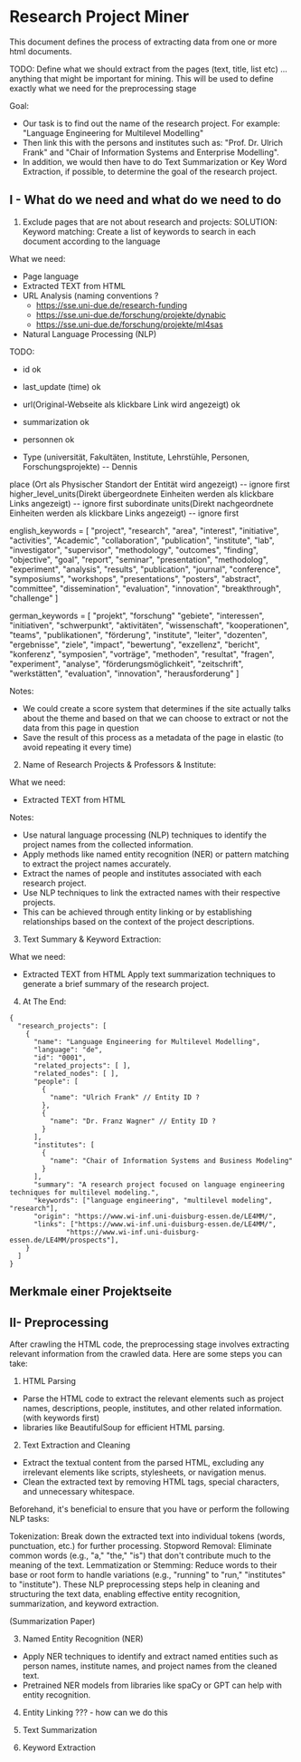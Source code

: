 # Research Project Miner 

This document defines the process of extracting data from one or more html documents. 

TODO: Define what we should extract from the pages (text, title, list etc) ... anything that might be important for mining. This will be used to define exactly what we need for the preprocessing stage 

Goal: 
- Our task is to find out the name of the research project. For example: "Language Engineering for Multilevel Modelling" 
- Then link this with the persons and institutes such as: "Prof. Dr. Ulrich Frank" and "Chair of Information Systems and Enterprise Modelling".
- In addition, we would then have to do Text Summarization or Key Word Extraction, if possible, to determine the goal of the research project.

## I - What do we need and what do we need to do 

1. Exclude pages that are not about research and projects: 
SOLUTION: Keyword matching: Create a list of keywords to search in each document according to the language

What we need: 
- Page language
- Extracted TEXT from HTML 
- URL Analysis (naming conventions ?
  - https://sse.uni-due.de/research-funding
  - https://sse.uni-due.de/forschung/projekte/dynabic
  - https://sse.uni-due.de/forschung/projekte/ml4sas
- Natural Language Processing (NLP)

TODO:
- id ok
- last_update (time) ok
- url(Original-Webseite als klickbare Link wird angezeigt) ok
- summarization ok
- personnen ok

- Type (universität, Fakultäten, Institute, Lehrstühle, Personen, Forschungsprojekte) -- Dennis

place (Ort als Physischer Standort der Entität wird angezeigt) -- ignore first
higher_level_units(Direkt übergeordnete Einheiten werden als klickbare Links angezeigt) -- ignore first
subordinate units(Direkt nachgeordnete Einheiten werden als klickbare Links angezeigt) -- ignore first


english_keywords = [
    "project",
    "research",
    "area",
    "interest",
    "initiative",
    "activities",
    "Academic",
    "collaboration",
    "publication",
    "institute",
    "lab",
    "investigator",
    "supervisor",
    "methodology",
    "outcomes",
    "finding",
    "objective",
    "goal",
    "report",
    "seminar",
    "presentation",
    "methodolog",
    "experiment",
    "analysis",
    "results",
    "publication",
    "journal",
    "conference",
    "symposiums",
    "workshops",
    "presentations",
    "posters",
    "abstract",
    "committee",
    "dissemination",
    "evaluation",
    "innovation",
    "breakthrough",
    "challenge"
]

german_keywords = [
    "projekt",
    "forschung"
    "gebiete",
    "interessen",
    "initiativen",
    "schwerpunkt",
    "aktivitäten",
    "wissenschaft",
    "kooperationen",
    "teams",
    "publikationen",
    "förderung",
    "institute",
    "leiter",
    "dozenten",
    "ergebnisse",
    "ziele",
    "impact",
    "bewertung",
    "exzellenz",
    "bericht",
    "konferenz",
    "symposien",
    "vorträge",
    "methoden",
    "resultat",
    "fragen",
    "experiment",
    "analyse",
    "förderungsmöglichkeit",
    "zeitschrift",
    "werkstätten",
    "evaluation",
    "innovation",
    "herausforderung"
]

Notes: 
- We could create a score system that determines if the site actually talks about the theme and based on that we can choose to extract or not the data from this page in question
- Save the result of this process as a metadata of the page in elastic (to avoid repeating it every time)

2. Name of Research Projects & Professors & Institute:

What we need:
- Extracted TEXT from HTML 

Notes:
- Use natural language processing (NLP) techniques to identify the project names from the collected information.
- Apply methods like named entity recognition (NER) or pattern matching to extract the project names accurately.
- Extract the names of people and institutes associated with each research project.
- Use NLP techniques to link the extracted names with their respective projects.
- This can be achieved through entity linking or by establishing relationships based on the context of the project descriptions.

3. Text Summary & Keyword Extraction:

What we need:
- Extracted TEXT from HTML
Apply text summarization techniques to generate a brief summary of the research project.


4. At The End: 

```
{
  "research_projects": [
    {
      "name": "Language Engineering for Multilevel Modelling",
      "language": "de",
      "id": "0001",
      "related_projects": [ ],
      "related_nodes": [ ],
      "people": [
        {
          "name": "Ulrich Frank" // Entity ID ? 
        },
        {
          "name": "Dr. Franz Wagner" // Entity ID ? 
        }
      ],
      "institutes": [
        {
          "name": "Chair of Information Systems and Business Modeling"
        }
      ],
      "summary": "A research project focused on language engineering techniques for multilevel modeling.",
      "keywords": ["language engineering", "multilevel modeling", "research"],
      "origin": "https://www.wi-inf.uni-duisburg-essen.de/LE4MM/", 
      "links": ["https://www.wi-inf.uni-duisburg-essen.de/LE4MM/",
              "https://www.wi-inf.uni-duisburg-essen.de/LE4MM/prospects"],
    }
  ]
}
```


## Merkmale einer Projektseite 

## II- Preprocessing 

After crawling the HTML code, the preprocessing stage involves extracting relevant information from the crawled data. Here are some steps you can take:

1. HTML Parsing
- Parse the HTML code to extract the relevant elements such as project names, descriptions, people, institutes, and other related information. (with keywords first)
- libraries like BeautifulSoup for efficient HTML parsing.

2. Text Extraction and Cleaning
- Extract the textual content from the parsed HTML, excluding any irrelevant elements like scripts, stylesheets, or navigation menus.
- Clean the extracted text by removing HTML tags, special characters, and unnecessary whitespace.

Beforehand, it's beneficial to ensure that you have or perform the following NLP tasks:

Tokenization: Break down the extracted text into individual tokens (words, punctuation, etc.) for further processing.
Stopword Removal: Eliminate common words (e.g., "a," "the," "is") that don't contribute much to the meaning of the text.
Lemmatization or Stemming: Reduce words to their base or root form to handle variations (e.g., "running" to "run," "institutes" to "institute").
These NLP preprocessing steps help in cleaning and structuring the text data, enabling effective entity recognition, summarization, and keyword extraction.

(Summarization Paper)

3. Named Entity Recognition (NER)
- Apply NER techniques to identify and extract named entities such as person names, institute names, and project names from the cleaned text.
- Pretrained NER models from libraries like spaCy or GPT can help with entity recognition.

4. Entity Linking
??? - how can we do this 

5. Text Summarization 

6. Keyword Extraction